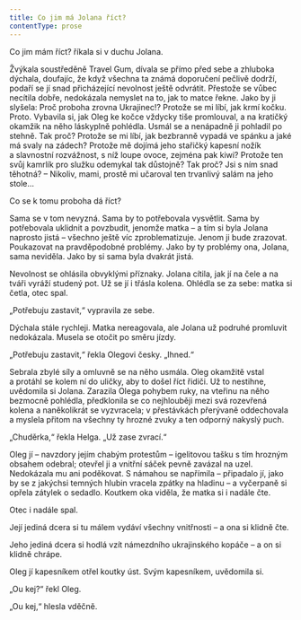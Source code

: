 ```yaml
---
title: Co jim má Jolana říct?
contentType: prose
---
```


Co jim mám říct? říkala si v duchu Jolana.

Žvýkala soustředěně Travel Gum, dívala se přímo před sebe a zhluboka dýchala, doufajíc, že když všechna ta známá doporučení pečlivě dodrží, podaří se jí snad přicházející nevolnost ještě odvrátit. Přestože se vůbec necítila dobře, nedokázala nemyslet na to, jak to matce řekne. Jako by ji slyšela: Proč proboha zrovna Ukrajinec!? Protože se mi líbí, jak krmí kočku. Proto. Vybavila si, jak Oleg ke kočce vždycky tiše promlouval, a na kratičký okamžik na něho láskyplně pohlédla. Usmál se a nenápadně ji pohladil po stehně. Tak proč? Protože se mi líbí, jak bezbranně vypadá ve spánku a jaké má svaly na zádech? Protože mě dojímá jeho stařičký kapesní nožík a slavnostní rozvážnost, s níž loupe ovoce, zejména pak kiwi? Protože ten svůj kamrlík pro služku odemykal tak důstojně? Tak proč? Jsi s ním snad těhotná? – Nikoliv, mami, prostě mi učaroval ten trvanlivý salám na jeho stole…

Co se k tomu proboha dá říct?

Sama se v tom nevyzná. Sama by to potřebovala vysvětlit. Sama by potřebovala uklidnit a povzbudit, jenomže matka – a tím si byla Jolana naprosto jistá – všechno ještě víc zproblematizuje. Jenom ji bude zrazovat. Poukazovat na pravděpodobné problémy. Jako by ty problémy ona, Jolana, sama neviděla. Jako by si sama byla dvakrát jistá.

Nevolnost se ohlásila obvyklými příznaky. Jolana cítila, jak jí na čele a na tváři vyráží studený pot. Už se jí i třásla kolena. Ohlédla se za sebe: matka si četla, otec spal.

„Potřebuju zastavit,“ vypravila ze sebe.

Dýchala stále rychleji. Matka nereagovala, ale Jolana už podruhé promluvit nedokázala. Musela se otočit po směru jízdy.

„Potřebuju zastavit,“ řekla Olegovi česky. „Ihned.“

Sebrala zbylé síly a omluvně se na něho usmála. Oleg okamžitě vstal a protáhl se kolem ní do uličky, aby to došel říct řidiči. Už to nestihne, uvědomila si Jolana. Zarazila Olega pohybem ruky, na vteřinu na něho bezmocně pohlédla, předklonila se co nejhlouběji mezi svá rozevřená kolena a naněkolikrát se vyzvracela; v přestávkách přerývaně oddechovala a myslela přitom na všechny ty hrozné zvuky a ten odporný nakyslý puch.

„Chuděrka,“ řekla Helga. „Už zase zvrací.“

Oleg jí – navzdory jejím chabým protestům – igelitovou tašku s tím hrozným obsahem odebral; otevřel ji a vnitřní sáček pevně zavázal na uzel. Nedokázala mu ani poděkovat. S námahou se napřímila – připadalo jí, jako by se z jakýchsi temných hlubin vracela zpátky na hladinu – a vyčerpaně si opřela zátylek o sedadlo. Koutkem oka viděla, že matka si i nadále čte.

Otec i nadále spal.

Její jediná dcera si tu málem vydáví všechny vnitřnosti – a ona si klidně čte.

Jeho jediná dcera si hodlá vzít námezdního ukrajinského kopáče – a on si klidně chrápe.

Oleg jí kapesníkem otřel koutky úst. Svým kapesníkem, uvědomila si.

„Ou kej?“ řekl Oleg.

„Ou kej,“ hlesla vděčně.
